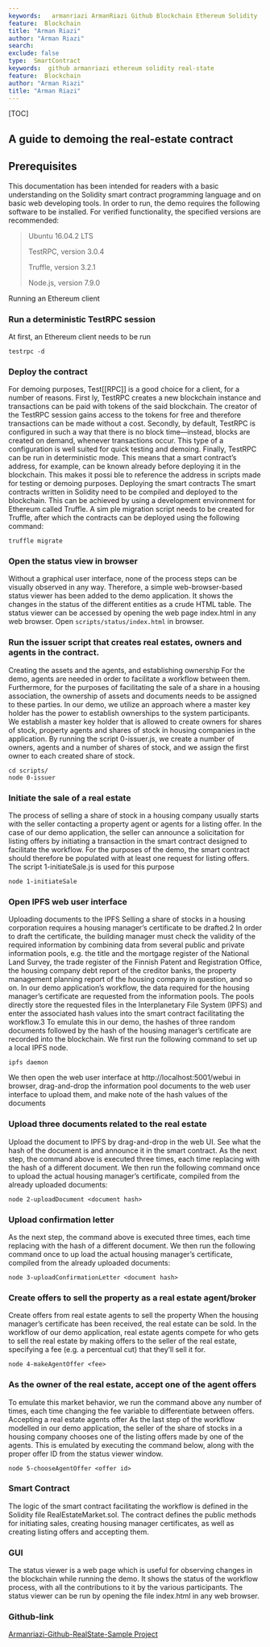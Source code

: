 ```yaml
---
keywords:   armanriazi ArmanRiazi Github Blockchain Ethereum Solidity
feature:  Blockchain 
title: "Arman Riazi"
author: "Arman Riazi"
search:
exclude: false
type:  SmartContract
keywords:  github armanriazi ethereum solidity real-state
feature:  Blockchain
author: "Arman Riazi"
title: "Arman Riazi"
---
```

[TOC]

## A guide to demoing the real-estate contract

## Prerequisites

This documentation has been intended for readers with a basic understanding on the Solidity smart contract programming language and on basic web developing tools. In order to run,
the demo requires the following software to be installed. For verified functionality, the specified versions are recommended:

> Ubuntu 16.04.2 LTS
> 
> TestRPC, version 3.0.4
> 
> Truffle, version 3.2.1
> 
> Node.js, version 7.9.0

Running an Ethereum client

### Run a deterministic TestRPC session
At first, an Ethereum client needs to be run

```shell
testrpc -d
```

### Deploy the contract
For demoing purposes, Test[[RPC]] is a good choice for a client, for a number of reasons. First
ly, TestRPC creates a new blockchain instance and transactions can be paid with tokens of the
said blockchain. The creator of the TestRPC session gains access to the tokens for free and
therefore transactions can be made without a cost. Secondly, by default, TestRPC is configured
in such a way that there is no block time—instead, blocks are created on demand, whenever
transactions occur. This type of a configuration is well suited for quick testing and demoing.
Finally, TestRPC can be run in deterministic mode. This means that a smart contract’s address,
for example, can be known already before deploying it in the blockchain. This makes it possi
ble to reference the address in scripts made for testing or demoing purposes.
Deploying the smart contracts
The smart contracts written in Solidity need to be compiled and deployed to the blockchain.
This can be achieved by using a development environment for Ethereum called Truffle. A sim
ple migration script needs to be created for Truffle, after which the contracts can be deployed
using the following command:
```shell
truffle migrate
```

### Open the status view  in browser

Without a graphical user interface, none of the process steps can be visually observed in any
way. Therefore, a simple web-browser-based status viewer has been added to the demo application. It shows the changes in the status of the different entities as a crude HTML table. The
status viewer can be accessed by opening the web page index.html in any web browser.
Open `scripts/status/index.html` in browser.

### Run the issuer script that creates real estates, owners and agents in the contract.

Creating the assets and the agents, and establishing ownership
For the demo, agents are needed in order to facilitate a workflow between them. Furthermore,
for the purposes of facilitating the sale of a share in a housing association, the ownership of assets and documents needs to be assigned to these parties. In our demo, we utilize an approach
where a master key holder has the power to establish ownerships to the system participants.
We establish a master key holder that is allowed to create owners for shares of stock, property
agents and shares of stock in housing companies in the application. By running the script 0-issuer.js, we create a number of owners, agents and a number of shares of stock, and we assign
the first owner to each created share of stock.

```shell
cd scripts/
node 0-issuer
```

### Initiate the sale of a real estate

The process of selling a share of stock in a housing company usually starts with the seller contacting a property agent or agents for a listing offer. In the case of our demo application, the
seller can announce a solicitation for listing offers by initiating a transaction in the smart contract designed to facilitate the workflow.
For the purposes of the demo, the smart contract should therefore be populated with at least
one request for listing offers. The script 1-initiateSale.js is used for this purpose

```shell
node 1-initiateSale
```

### Open IPFS web user interface

Uploading documents to the IPFS
Selling a share of stocks in a housing corporation requires a housing manager’s certificate
to be drafted.2 In order to draft the certificate, the building manager must check the validity
of the required information by combining data from several public and private information
pools, e.g. the title and the mortgage register of the National Land Survey, the trade register
of the Finnish Patent and Registration Office, the housing company debt report of the creditor banks, the property management planning report of the housing company in question, and
so on.
In our demo application’s workflow, the data required for the housing manager’s certificate are
requested from the information pools. The pools directly store the requested files in the Interplanetary File System (IPFS) and enter the associated hash values into the smart contract facilitating the workflow.3 To emulate this in our demo, the hashes of three random documents
followed by the hash of the housing manager’s certificate are recorded into the blockchain.
We first run the following command to set up a local IPFS node.

```shell
ipfs daemon
```

We then open the web user interface at http://localhost:5001/webui in browser, drag-and-drop
the information pool documents to the web user interface to upload them, and make note of
the hash values of the documents

### Upload three documents related to the real estate

Upload the document to IPFS by drag-and-drop in the web UI. See what the hash of the document is and announce it in the smart contract.
As the next step, the command above is executed three times, each time replacing <document
hash> with the hash of a different document. We then run the following command once to upload the actual housing manager’s certificate, compiled from the already uploaded documents:
  
```shell
node 2-uploadDocument <document hash>
```

### Upload confirmation letter

As the next step, the command above is executed three times, each time replacing <document
hash> with the hash of a different document. We then run the following command once to up
load the actual housing manager’s certificate, compiled from the already uploaded documents:
  
```shell
node 3-uploadConfirmationLetter <document hash>
```

### Create offers to sell the property as a real estate agent/broker

Create offers from real estate agents to sell the property
When the housing manager’s certificate has been received, the real estate can be sold. In the
workflow of our demo application, real estate agents compete for who gets to sell the real estate by making offers to the seller of the real estate, specifying a fee (e.g. a percentual cut) that
they’ll sell it for.
  
```shell
node 4-makeAgentOffer <fee>
```


### As the owner of the real estate, accept one of the agent offers

To emulate this market behavior, we run the command above any number of times, each time
changing the fee variable to differentiate between offers.
Accepting a real estate agents offer
As the last step of the workflow modelled in our demo application, the seller of the share of
stocks in a housing company chooses one of the listing offers made by one of the agents. This
is emulated by executing the command below, along with the proper offer ID from the status
viewer window.
  
```shell
node 5-chooseAgentOffer <offer id>
```

### Smart Contract
  
The logic of the smart contract facilitating the workflow is defined in the Solidity file RealEstateMarket.sol. The contract defines the public methods for initiating sales, creating housing manager certificates, as well as creating listing offers and accepting them.
 
 
### GUI
  
The status viewer is a web page which is useful for observing changes in the blockchain while
running the demo. It shows the status of the workflow process, with all the contributions to it
by the various participants. The status viewer can be run by opening the file index.html in any
web browser.

### Github-link
[Armanriazi-Github-RealState-Sample Project](https://github.com/armanriazi/armanriazi-armanriazi-ethereum-in-real-estate)